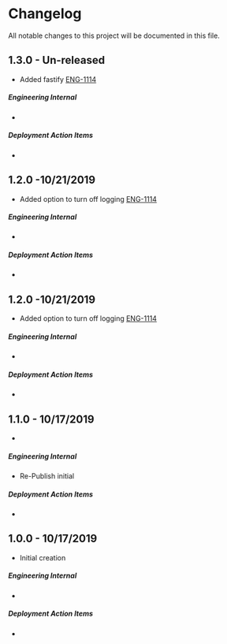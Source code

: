 # Changelog

All notable changes to this project will be documented in this file.


## 1.3.0 - Un-released

-   Added fastify [ENG-1114](https://abedev.atlassian.net/browse/ENG-1114)

##### Engineering Internal

-   

##### Deployment Action Items

-   


## 1.2.0 -10/21/2019


-   Added option to turn off logging  [ENG-1114](https://abedev.atlassian.net/browse/ENG-1114)

##### Engineering Internal

-   

##### Deployment Action Items

-   


## 1.2.0 -10/21/2019


-   Added option to turn off logging  [ENG-1114](https://abedev.atlassian.net/browse/ENG-1114)

##### Engineering Internal

-   

##### Deployment Action Items

-   



## 1.1.0 - 10/17/2019

-   

##### Engineering Internal

-   Re-Publish initial

##### Deployment Action Items

-   


## 1.0.0 - 10/17/2019

-   Initial creation

##### Engineering Internal

-   

##### Deployment Action Items

-   
